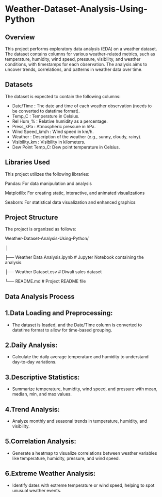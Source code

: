 # Weather-Dataset-Analysis-Using-Python


## Overview
This project performs exploratory data analysis (EDA) on a weather dataset. The dataset contains columns for various weather-related metrics, such as temperature, humidity, wind speed, pressure, visibility, and weather conditions, with timestamps for each observation. The analysis aims to uncover trends, correlations, and patterns in weather data over time.

## Datasets
The dataset is expected to contain the following columns:

* Date/Time       : The date and time of each weather observation (needs to be converted to datetime format).
* Temp_C          : Temperature in Celsius.
* Rel Hum_%       : Relative humidity as a percentage.
* Press_kPa       : Atmospheric pressure in hPa.
* Wind Speed_km/h : Wind speed in km/h.
* Weather         : Description of the weather (e.g., sunny, cloudy, rainy).
* Visibility_km   : Visibility in kilometers.
* Dew Point Temp_C: Dew point temperature in Celsius.


## Libraries Used
This project utilizes the following libraries:

Pandas: For data manipulation and analysis

Matplotlib: For creating static, interactive, and animated visualizations

Seaborn: For statistical data visualization and enhanced graphics


## Project Structure
The project is organized as follows:

Weather-Dataset-Analysis-Using-Python/

│

├── Weather Data Analysis.ipynb # Jupyter Notebook containing the analysis

├── Weather Dataset.csv # Diwali sales dataset

└── README.md # Project README file



## Data Analysis Process

## 1.Data Loading and Preprocessing:

* The dataset is loaded, and the Date/Time column is converted to datetime format to allow for time-based grouping.

  
## 2.Daily Analysis:

* Calculate the daily average temperature and humidity to understand day-to-day variations.


## 3.Descriptive Statistics:

* Summarize temperature, humidity, wind speed, and pressure with mean, median, min, and max values.


## 4.Trend Analysis:

* Analyze monthly and seasonal trends in temperature, humidity, and visibility.


## 5.Correlation Analysis:

* Generate a heatmap to visualize correlations between weather variables like temperature, humidity, pressure, and wind speed.


## 6.Extreme Weather Analysis:

* Identify dates with extreme temperature or wind speed, helping to spot unusual weather events.  

